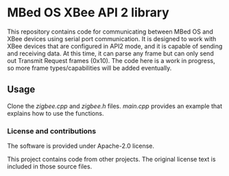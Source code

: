 # MBed OS XBee API 2 library

This repository contains code for communicating between MBed OS and XBee devices using serial port communication. It is designed to work with XBee devices that are configured in API2 mode, and it is capable of sending and receiving data. At this time, it can parse any frame but can only send out Transmit Request frames (0x10). The code here is a work in progress, so more frame types/capabilities will be added eventually.

## Usage

Clone the *zigbee.cpp* and *zigbee.h* files. *main.cpp* provides an example that explains how to use the functions.

### License and contributions

The software is provided under Apache-2.0 license.

This project contains code from other projects. The original license text is included in those source files.
